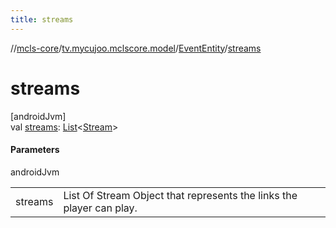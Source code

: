 ```yaml
---
title: streams
---
```

//[mcls-core](../../../index.html)/[tv.mycujoo.mclscore.model](../index.html)/[EventEntity](index.html)/[streams](streams.html)



# streams



[androidJvm]\
val [streams](streams.html): [List](https://kotlinlang.org/api/latest/jvm/stdlib/kotlin.collections/-list/index.html)&lt;[Stream](../-stream/index.html)&gt;



#### Parameters


androidJvm

| | |
|---|---|
| streams | List Of Stream Object that represents the links the player can play. |




